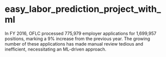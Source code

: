 # easy_labor_prediction_project_with_ml
In FY 2016, OFLC processed  775,979 employer applications  for  1,699,957 positions, marking a  9% increase from the previous year. The growing number of these applications has made manual review tedious and inefficient, necessitating an ML-driven approach.
